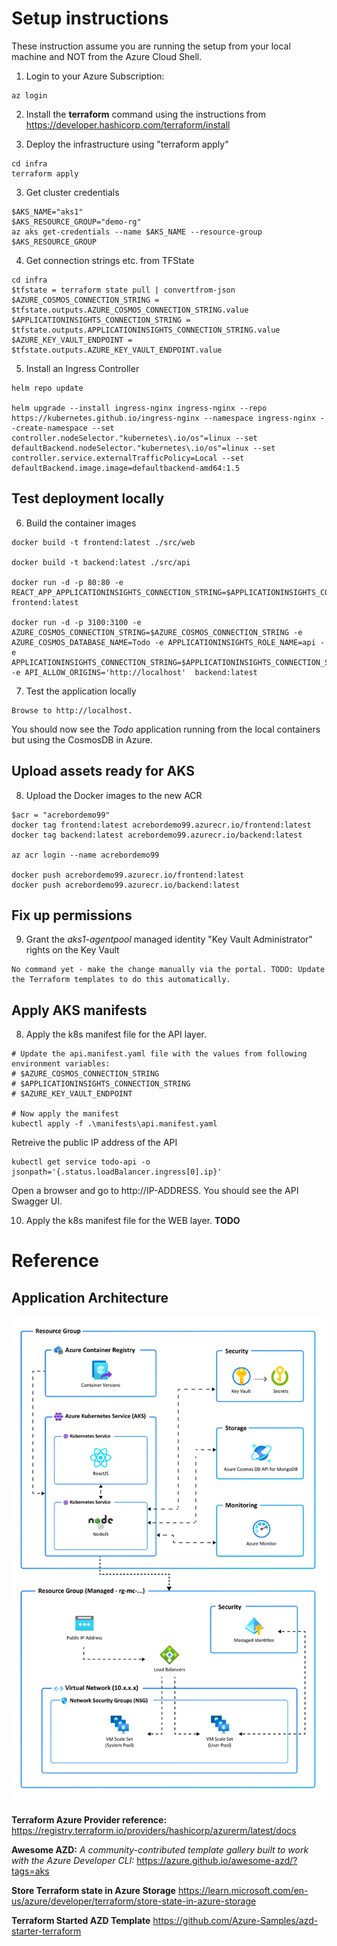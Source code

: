 # Setup instructions
These instruction assume you are running the setup from your local machine and NOT from the Azure Cloud Shell.

1. Login to your Azure Subscription:
```
az login
```

2. Install the **terraform** command using the instructions from https://developer.hashicorp.com/terraform/install

3. Deploy the infrastructure using "terraform apply"
```
cd infra
terraform apply
```

3. Get cluster credentials
```
$AKS_NAME="aks1"
$AKS_RESOURCE_GROUP="demo-rg"
az aks get-credentials --name $AKS_NAME --resource-group $AKS_RESOURCE_GROUP
```

4. Get connection strings etc. from TFState
```
cd infra
$tfstate = terraform state pull | convertfrom-json
$AZURE_COSMOS_CONNECTION_STRING = $tfstate.outputs.AZURE_COSMOS_CONNECTION_STRING.value
$APPLICATIONINSIGHTS_CONNECTION_STRING = $tfstate.outputs.APPLICATIONINSIGHTS_CONNECTION_STRING.value
$AZURE_KEY_VAULT_ENDPOINT = $tfstate.outputs.AZURE_KEY_VAULT_ENDPOINT.value
```

5. Install an Ingress Controller
```
helm repo update

helm upgrade --install ingress-nginx ingress-nginx --repo https://kubernetes.github.io/ingress-nginx --namespace ingress-nginx --create-namespace --set controller.nodeSelector."kubernetes\.io/os"=linux --set defaultBackend.nodeSelector."kubernetes\.io/os"=linux --set controller.service.externalTrafficPolicy=Local --set defaultBackend.image.image=defaultbackend-amd64:1.5
```

## Test deployment locally

6. Build the container images
```
docker build -t frontend:latest ./src/web

docker build -t backend:latest ./src/api

docker run -d -p 80:80 -e REACT_APP_APPLICATIONINSIGHTS_CONNECTION_STRING=$APPLICATIONINSIGHTS_CONNECTION_STRING frontend:latest

docker run -d -p 3100:3100 -e AZURE_COSMOS_CONNECTION_STRING=$AZURE_COSMOS_CONNECTION_STRING -e AZURE_COSMOS_DATABASE_NAME=Todo -e APPLICATIONINSIGHTS_ROLE_NAME=api -e APPLICATIONINSIGHTS_CONNECTION_STRING=$APPLICATIONINSIGHTS_CONNECTION_STRING  -e API_ALLOW_ORIGINS='http://localhost'  backend:latest
```
7. Test the application locally
```
Browse to http://localhost.
```
You should now see the *Todo* application running from the local containers but using the CosmosDB in Azure.

## Upload assets ready for AKS

8. Upload the Docker images to the new ACR
```
$acr = "acrebordemo99"
docker tag frontend:latest acrebordemo99.azurecr.io/frontend:latest
docker tag backend:latest acrebordemo99.azurecr.io/backend:latest

az acr login --name acrebordemo99

docker push acrebordemo99.azurecr.io/frontend:latest
docker push acrebordemo99.azurecr.io/backend:latest
```

## Fix up permissions

9. Grant the *aks1-agentpool* managed identity "Key Vault Administrator" rights on the Key Vault
```
No command yet - make the change manually via the portal. TODO: Update the Terraform templates to do this automatically.
```

## Apply AKS manifests

8. Apply the k8s manifest file for the API layer. 
```
# Update the api.manifest.yaml file with the values from following environment variables:
# $AZURE_COSMOS_CONNECTION_STRING
# $APPLICATIONINSIGHTS_CONNECTION_STRING
# $AZURE_KEY_VAULT_ENDPOINT

# Now apply the manifest
kubectl apply -f .\manifests\api.manifest.yaml
```
Retreive the public IP address of the API
```
kubectl get service todo-api -o jsonpath='{.status.loadBalancer.ingress[0].ip}'
```
Open a browser and go to http://IP-ADDRESS. You should see the API Swagger UI.

10. Apply the k8s manifest file for the WEB layer. 
**TODO**

# Reference

## Application Architecture

![Application Architecture](https://raw.githubusercontent.com/Azure-Samples/todo-nodejs-mongo-aks/main/assets/resources.png)

**Terraform Azure Provider reference:**
https://registry.terraform.io/providers/hashicorp/azurerm/latest/docs

**Awesome AZD:** *A community-contributed template gallery built to work with the Azure Developer CLI:* 
https://azure.github.io/awesome-azd/?tags=aks

**Store Terraform state in Azure Storage**
https://learn.microsoft.com/en-us/azure/developer/terraform/store-state-in-azure-storage

**Terraform Started AZD Template**
https://github.com/Azure-Samples/azd-starter-terraform

